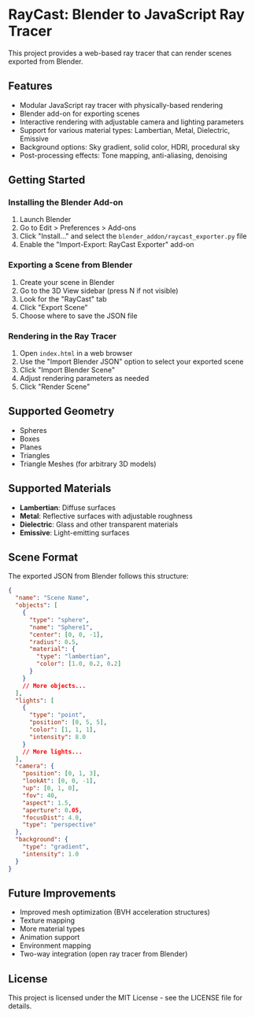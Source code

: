 # RayCast: Blender to JavaScript Ray Tracer

This project provides a web-based ray tracer that can render scenes exported from Blender.

## Features

- Modular JavaScript ray tracer with physically-based rendering
- Blender add-on for exporting scenes
- Interactive rendering with adjustable camera and lighting parameters
- Support for various material types: Lambertian, Metal, Dielectric, Emissive
- Background options: Sky gradient, solid color, HDRI, procedural sky
- Post-processing effects: Tone mapping, anti-aliasing, denoising

## Getting Started

### Installing the Blender Add-on

1. Launch Blender
2. Go to Edit > Preferences > Add-ons
3. Click "Install..." and select the `blender_addon/raycast_exporter.py` file
4. Enable the "Import-Export: RayCast Exporter" add-on

### Exporting a Scene from Blender

1. Create your scene in Blender
2. Go to the 3D View sidebar (press N if not visible)
3. Look for the "RayCast" tab
4. Click "Export Scene"
5. Choose where to save the JSON file

### Rendering in the Ray Tracer

1. Open `index.html` in a web browser
2. Use the "Import Blender JSON" option to select your exported scene
3. Click "Import Blender Scene"
4. Adjust rendering parameters as needed
5. Click "Render Scene"

## Supported Geometry

- Spheres
- Boxes
- Planes
- Triangles
- Triangle Meshes (for arbitrary 3D models)

## Supported Materials

- **Lambertian**: Diffuse surfaces
- **Metal**: Reflective surfaces with adjustable roughness
- **Dielectric**: Glass and other transparent materials
- **Emissive**: Light-emitting surfaces

## Scene Format

The exported JSON from Blender follows this structure:

```json
{
  "name": "Scene Name",
  "objects": [
    {
      "type": "sphere",
      "name": "Sphere1",
      "center": [0, 0, -1],
      "radius": 0.5,
      "material": {
        "type": "lambertian",
        "color": [1.0, 0.2, 0.2]
      }
    }
    // More objects...
  ],
  "lights": [
    {
      "type": "point",
      "position": [0, 5, 5],
      "color": [1, 1, 1],
      "intensity": 8.0
    }
    // More lights...
  ],
  "camera": {
    "position": [0, 1, 3],
    "lookAt": [0, 0, -1],
    "up": [0, 1, 0],
    "fov": 40,
    "aspect": 1.5,
    "aperture": 0.05,
    "focusDist": 4.0,
    "type": "perspective"
  },
  "background": {
    "type": "gradient",
    "intensity": 1.0
  }
}
```

## Future Improvements

- Improved mesh optimization (BVH acceleration structures)
- Texture mapping
- More material types
- Animation support
- Environment mapping
- Two-way integration (open ray tracer from Blender)

## License

This project is licensed under the MIT License - see the LICENSE file for details.
